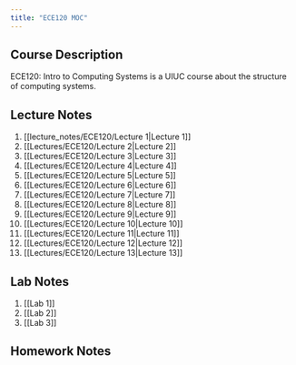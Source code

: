 ```yaml
---
title: "ECE120 MOC"
---
```

## Course Description
ECE120: Intro to Computing Systems is a UIUC course about the structure of computing systems.

## Lecture Notes
1. [[lecture_notes/ECE120/Lecture 1|Lecture 1]]
2. [[Lectures/ECE120/Lecture 2|Lecture 2]]
3. [[Lectures/ECE120/Lecture 3|Lecture 3]]
4. [[Lectures/ECE120/Lecture 4|Lecture 4]]
5. [[Lectures/ECE120/Lecture 5|Lecture 5]]
6. [[Lectures/ECE120/Lecture 6|Lecture 6]]
7. [[Lectures/ECE120/Lecture 7|Lecture 7]]
8. [[Lectures/ECE120/Lecture 8|Lecture 8]]
9. [[Lectures/ECE120/Lecture 9|Lecture 9]]
10. [[Lectures/ECE120/Lecture 10|Lecture 10]]
11. [[Lectures/ECE120/Lecture 11|Lecture 11]]
12. [[Lectures/ECE120/Lecture 12|Lecture 12]]
13. [[Lectures/ECE120/Lecture 13|Lecture 13]]

## Lab Notes
1. [[Lab 1]]
2. [[Lab 2]]
3. [[Lab 3]]

## Homework Notes
